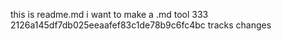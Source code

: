 this is readme.md
i want to make a .md tool
333
2126a145df7db025eeaafef83c1de78b9c6fc4bc
tracks changes